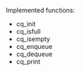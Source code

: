 Implemented functions:

-   cq_init
-   cq_isfull
-   cq_isempty
-   cq_enqueue
-   cq_dequeue
-   cq_print